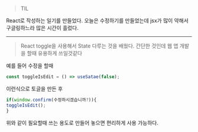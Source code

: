 > TIL

React로 작성하는 일기를 만들었다.
오늘은 수정하기를 만들었는데 jsx가 많이 약해서 구글링하느라 많은 시간이 흘렀다.


---

> React
toggle을 사용해서 State 다루는 것을 배웠다.
간단한 것인데 웹 앱 개발을 할때 유용하게 쓰일것같다

예를 들어 수정을 할때 
```Javascript
const toggleIsEdit = () => useSatae(false);
```
이런식으로 토글을 만든 후 
```Javascript
if(window.confirm(수정하시겠습니까?)){
toggleIsEdit();
}
```
위와 같이 필요할때 쓰는 용도로 만들어 놓으면 편리하게 사용 가능하다.
